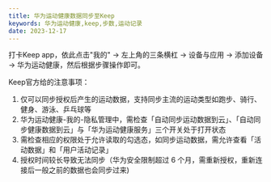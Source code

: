 ```yaml
---
title: 华为运动健康数据同步至Keep
keywords: 华为运动健康,keep,步数,运动记录
date: 2023-12-17
---
```


打卡Keep app，依此点击"我的" -> 左上角的三条横杠 -> 设备与应用 -> 添加设备 -> 华为运动健康，然后根据步骤操作即可。

Keep官方给的注意事项：

1. 仅可以同步授权后产生的运动数据，支持同步主流的运动类型如跑步、骑行、健身、游泳、乒乓球等
2. 华为运动健康-我的-隐私管理中，需检查「自动同步运动数据到云」、「自动同步健康数据到云」与「华为运动健康服务」三个开关处于打开状态
3. 需检查相应的权限处于允许读取的勾选态，如同步运动数据，需允许查看「活动数据」和「用户活动记录」
4. 授权时间较长导致无法同步（华为安全限制超过 6 个月，需重新授权，重新连接后一般之前的数据也会同步过来)

